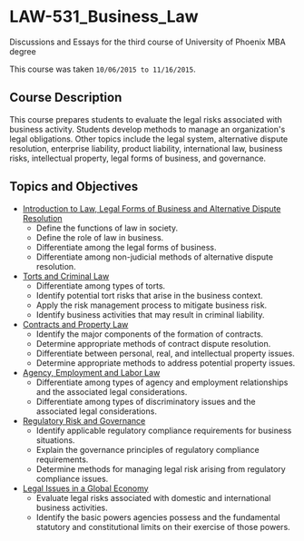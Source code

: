 # LAW-531_Business_Law

Discussions and Essays for the third course of University of Phoenix MBA degree

This course was taken `10/06/2015 to 11/16/2015`.

## Course Description

This course prepares students to evaluate the legal risks associated with business activity. Students develop methods to manage an organization's legal obligations. Other topics include the legal system, alternative dispute resolution, enterprise liability, product liability, international law, business risks, intellectual property, legal forms of business, and governance.

## Topics and Objectives

- [Introduction to Law, Legal Forms of Business and Alternative Dispute Resolution](Week1_Intro)
  - Define the functions of law in society.
  - Define the role of law in business.
  - Differentiate among the legal forms of business.
  - Differentiate among non-judicial methods of alternative dispute resolution.
- [Torts and Criminal Law](Week2_Torts)
  - Differentiate among types of torts.
  - Identify potential tort risks that arise in the business context.
  - Apply the risk management process to mitigate business risk.
  - Identify business activities that may result in criminal liability.
- [Contracts and Property Law](Week3_Contracts)
  - Identify the major components of the formation of contracts.
  - Determine appropriate methods of contract dispute resolution.
  - Differentiate between personal, real, and intellectual property issues.
  - Determine appropriate methods to address potential property issues.
- [Agency, Employment and Labor Law](Week4_Agency)
  - Differentiate among types of agency and employment relationships and the associated legal considerations.
  - Differentiate among types of discriminatory issues and the associated legal considerations.
- [Regulatory Risk and Governance](Week5_Regulatory)
  - Identify applicable regulatory compliance requirements for business situations.
  - Explain the governance principles of regulatory compliance requirements.
  - Determine methods for managing legal risk arising from regulatory compliance issues.
- [Legal Issues in a Global Economy](Week6_Global)
  - Evaluate legal risks associated with domestic and international business activities.
  - Identify the basic powers agencies possess and the fundamental statutory and constitutional limits on their exercise of those powers.
